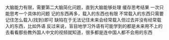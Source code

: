 大脑能力有限，需要第二大脑简化问题，直到大脑能够处理
缓存思考结果
一次只能思考一个具体的问题
记的东西再多，载入的东西也有限
不常载入的东西只需要记住怎么载入(找到)即可
缺陷在于无法记住未来会经常载入但过去并没有经常载入的东西，比如外语
	反过来说，盲目地学习外语有可能学到的都是未来用不上的
	去看看那些教外国人中文的视频就知道，很多都是连中国人都不会用的东西